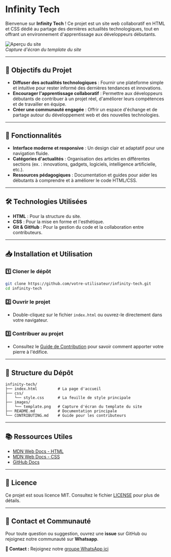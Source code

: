 # Infinity Tech

Bienvenue sur **Infinity Tech** !
Ce projet est un site web collaboratif en HTML et CSS dédié au partage des dernières actualités technologiques, tout en offrant un environnement d'apprentissage aux développeurs débutants.

![Aperçu du site](images/template.png)  
*Capture d'écran du template du site*

---

## 🎯 Objectifs du Projet

- **Diffuser des actualités technologiques** : Fournir une plateforme simple et intuitive pour rester informé des dernières tendances et innovations.
- **Encourager l'apprentissage collaboratif** : Permettre aux développeurs débutants de contribuer à un projet réel, d'améliorer leurs compétences et de travailler en équipe.
- **Créer une communauté engagée** : Offrir un espace d'échange et de partage autour du développement web et des nouvelles technologies.

---

## 🚀 Fonctionnalités

- **Interface moderne et responsive** : Un design clair et adaptatif pour une navigation fluide.
- **Catégories d'actualités** : Organisation des articles en différentes sections (ex. : innovations, gadgets, logiciels, intelligence artificielle, etc.).
- **Ressources pédagogiques** : Documentation et guides pour aider les débutants à comprendre et à améliorer le code HTML/CSS.

---

## 🛠️ Technologies Utilisées

- **HTML** : Pour la structure du site.
- **CSS** : Pour la mise en forme et l'esthétique.
- **Git & GitHub** : Pour la gestion du code et la collaboration entre contributeurs.

---

## 📥 Installation et Utilisation

### 1️⃣ Cloner le dépôt

```bash
git clone https://github.com/votre-utilisateur/infinity-tech.git
cd infinity-tech
```

### 2️⃣ Ouvrir le projet

- Double-cliquez sur le fichier `index.html` ou ouvrez-le directement dans votre navigateur.

### 3️⃣ Contribuer au projet

- Consultez le [Guide de Contribution](CONTRIBUTING.md) pour savoir comment apporter votre pierre à l'édifice.

---

## 📂 Structure du Dépôt

```plaintext
infinity-tech/
├── index.html         # La page d'accueil
├── css/
│   └── style.css      # La feuille de style principale
├── images/
│   └── template.png   # Capture d'écran du template du site
├── README.md          # Documentation principale
└── CONTRIBUTING.md    # Guide pour les contributeurs
```

---

## 📚 Ressources Utiles

- [MDN Web Docs - HTML](https://developer.mozilla.org/fr/docs/Web/HTML)
- [MDN Web Docs - CSS](https://developer.mozilla.org/fr/docs/Web/CSS)
- [GitHub Docs](https://docs.github.com/)

---

## 📜 Licence

Ce projet est sous licence MIT. Consultez le fichier [LICENSE](LICENSE) pour plus de détails.

---

## 🤝 Contact et Communauté

Pour toute question ou suggestion, ouvrez une **issue** sur GitHub ou rejoignez notre communauté sur **Whatsapp**.

**📧 Contact :** Rejoignez notre [groupe WhatsApp ici](https://github.com/YakeDev/infinity-tech)

